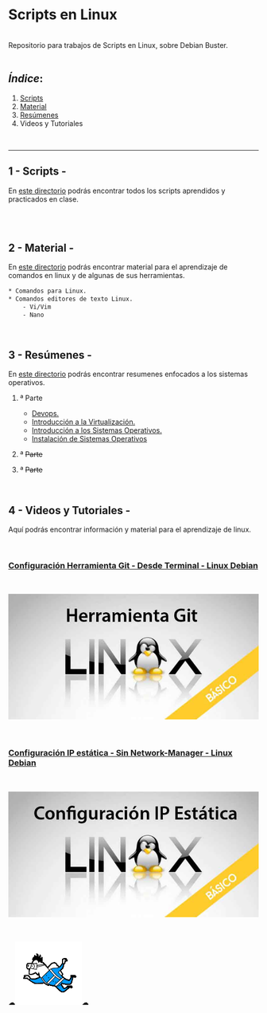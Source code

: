 # Scripts en Linux

<br>
Repositorio para trabajos de Scripts en Linux, sobre Debian Buster.
<br>
<br>

## *Índice*:

1. [Scripts](https://github.com/Mbonillac/scripts-linux/tree/main/Scripts)
2. [Material](https://github.com/Mbonillac/scripts-linux/tree/main/Material)
3. [Resúmenes](https://github.com/Mbonillac/scripts-linux/tree/main/Resumenes)
4. Videos y Tutoriales
       
<br>

---

## 1 - Scripts -

En [este directorio](https://github.com/Mbonillac/scripts-linux/tree/main/Scripts) podrás encontrar todos los scripts aprendidos y practicados en clase.

<br>
<br>

## 2 - Material -

En [este directorio](https://github.com/Mbonillac/scripts-linux/tree/main/Material) podrás encontrar material para el aprendizaje de comandos en linux y de algunas de sus herramientas.

    * Comandos para Linux. 
    * Comandos editores de texto Linux.
        - Vi/Vim
        - Nano

<br>

## 3 - Resúmenes -

 En [este directorio](https://github.com/Mbonillac/scripts-linux/tree/main/Resumenes) podrás encontrar resumenes enfocados a los sistemas operativos.

1. ª Parte
    - [Devops.](https://github.com/Mbonillac/scripts-linux/blob/main/Resumenes/DEVOPS.pdf)
    - [Introducción a la Virtualización.](https://github.com/Mbonillac/scripts-linux/blob/main/Resumenes/Introducci%C3%B3n%20a%20la%20Virtualizaci%C3%B3n.pdf)
    - [Introducción a los Sistemas Operativos.](https://github.com/Mbonillac/scripts-linux/blob/main/Resumenes/Introducci%C3%B3n%20a%20los%20Sistemas%20Operativos.pdf)
    - [Instalación de Sistemas Operativos](https://github.com/Mbonillac/scripts-linux/blob/main/Resumenes/Instalaci%C3%B3n%20de%20Sistemas%20Operativos.pdf)
   
    
    

2. ª ~~Parte~~
3. ª ~~Parte~~



        

 <br>
 

## 4 - Videos y Tutoriales -

Aquí podrás encontrar información y material para el aprendizaje de linux.

<br>

### [Configuración Herramienta Git - Desde Terminal - Linux Debian](https://github.com/Mbonillac/scripts-linux/tree/main/Conf_Herramienta_Git)
<br>

[![Linux_Básico-Herramienta-git](https://github.com/Mbonillac/scripts-linux/blob/main/img/herramienta_git.jpg?raw=true)](https://github.com/Mbonillac/scripts-linux/tree/main/Conf_Herramienta_Git)

<br>

### [Configuración IP estática - Sin Network-Manager - Linux Debian](https://youtu.be/rSYQQUSg2z0)
<br>

[![Linux_Básico-IP-Estatica](https://github.com/Mbonillac/scripts-linux/blob/main/img/config_ip_estatica.jpg?raw=true)](https://youtu.be/rSYQQUSg2z0)

<br>

☁![johnny](https://github.com/Mbonillac/scripts-linux/blob/main/img/johnny.gif?raw=true)☁ 